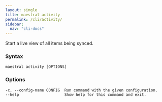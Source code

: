 ```yaml
---
layout: single
title: maestral activity
permalink: /cli/activity/
sidebar:
  nav: "cli-docs"
---
```


Start a live view of all items being synced.

### Syntax

```
maestral activity [OPTIONS]
```

### Options

```
-c, --config-name CONFIG  Run command with the given configuration.
--help                    Show help for this command and exit.
```

